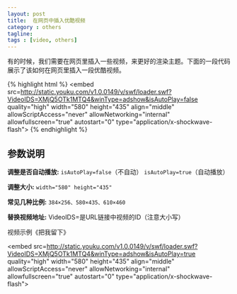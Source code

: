 ```yaml
---
layout: post
title:  在网页中插入优酷视频
category : others
tagline: 
tags : [video, others]
---
```


有的时候，我们需要在网页里插入一些视频，来更好的渲染主题。下面的一段代码展示了该如何在网页里插入一段优酷视频。

{% highlight html %}
<embed src=http://static.youku.com/v1.0.0149/v/swf/loader.swf?VideoIDS=XMjQ5OTk1MTQ4&winType=adshow&isAutoPlay=false 
quality="high" width="580" height="435" align="middle" allowScriptAccess="never" allowNetworking="internal" 
allowfullscreen="true" autostart="0" type="application/x-shockwave-flash"></embed>
{% endhighlight %}

参数说明
---

**调整是否自动播放:** `isAutoPlay=false`（不自动） `isAutoPlay=true`（自动播放）

**调整大小:** `width="580" height="435"`

**常见几种比例:** `384×256、580×435、610×460`

**替换视频地址:** VideoIDS=是URL链接中视频的ID（注意大小写）

视频示例《把我留下》

<embed src=http://static.youku.com/v1.0.0149/v/swf/loader.swf?VideoIDS=XMjQ5OTk1MTQ4&winType=adshow&isAutoPlay=true 
quality="high" width="580" height="435" align="middle" allowScriptAccess="never" allowNetworking="internal" 
allowfullscreen="true" autostart="0" type="application/x-shockwave-flash"></embed>

